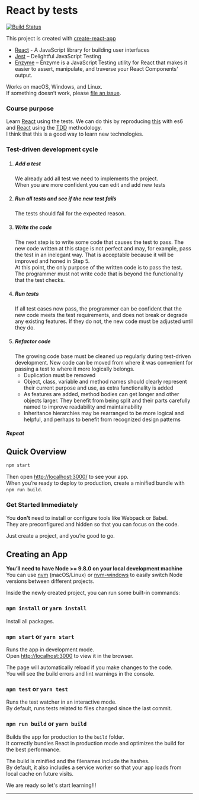 # React by tests

[![Build Status](https://api.travis-ci.org/sSala/react-by-tests.svg?branch=master)](https://travis-ci.org/sSala/react-by-tests)

This project is created with [create-react-app](https://github.com/facebook/create-react-app)

* [React] - A JavaScript library for building user interfaces
* [Jest] – Delightful JavaScript Testing
* [Enzyme] – Enzyme is a JavaScript Testing utility for React that makes it easier to assert, manipulate, and traverse your React Components' output.

Works on macOS, Windows, and Linux.<br>
If something doesn’t work, please [file an issue](https://github.com/sSala/react-by-tests/issues/new).

### Course purpose

Learn [React] using the tests.
We can do this by reproducing [this](https://marcomontalbano.github.io/an-introduction-to-frontend-for-beginners/) with es6 and [React] using the [TDD] methodology.<br>
I think that this is a good way to learn new technologies.

### Test-driven development cycle

1. ##### Add a test
    We already add all test we need to implements the project.<br>
    When you are more confident you can edit and add new tests
2. ##### Run all tests and see if the new test fails
    The tests should fail for the expected reason.
3. ##### Write the code
    The next step is to write some code that causes the test to pass. The new code written at this stage is not perfect and may, for example, pass the test in an inelegant way. That is acceptable because it will be improved and honed in Step 5.<br>
    At this point, the only purpose of the written code is to pass the test. The programmer must not write code that is beyond the functionality that the test checks.
4. ##### Run tests
    If all test cases now pass, the programmer can be confident that the new code meets the test requirements, and does not break or degrade any existing features. If they do not, the new code must be adjusted until they do.
5. ##### Refactor code
    The growing code base must be cleaned up regularly during test-driven development. New code can be moved from where it was convenient for passing a test to where it more logically belongs.
    * Duplication must be removed
    * Object, class, variable and method names should clearly represent their current purpose and use, as extra functionality is added
    * As features are added, method bodies can get longer and other objects larger. They benefit from being split and their parts carefully named to improve readability and maintainability
    * Inheritance hierarchies may be rearranged to be more logical and helpful, and perhaps to benefit from recognized design patterns

##### Repeat

## Quick Overview

```sh
npm start
```

Then open [http://localhost:3000/](http://localhost:3000/) to see your app.<br>
When you’re ready to deploy to production, create a minified bundle with `npm run build`.


### Get Started Immediately

You **don’t** need to install or configure tools like Webpack or Babel.<br>
They are preconfigured and hidden so that you can focus on the code.

Just create a project, and you’re good to go.

## Creating an App

**You’ll need to have Node >= 9.8.0 on your local development machine** You can use [nvm] (macOS/Linux) or [nvm-windows] to easily switch Node versions between different projects.

Inside the newly created project, you can run some built-in commands:

### `npm install` or `yarn install`

Install all packages.

### `npm start` or `yarn start`

Runs the app in development mode.<br>
Open [http://localhost:3000](http://localhost:3000) to view it in the browser.

The page will automatically reload if you make changes to the code.<br>
You will see the build errors and lint warnings in the console.

### `npm test` or `yarn test`

Runs the test watcher in an interactive mode.<br>
By default, runs tests related to files changed since the last commit.

### `npm run build` or `yarn build`

Builds the app for production to the `build` folder.<br>
It correctly bundles React in production mode and optimizes the build for the best performance.

The build is minified and the filenames include the hashes.<br>
By default, it also includes a service worker so that your app loads from local cache on future visits.

We are ready so let's start learning!!!

-------------------------------
[React]: https://reactjs.org/
[TDD]: https://en.wikipedia.org/wiki/Test-driven_development
[Jest]: https://facebook.github.io/jest/
[Enzyme]: http://airbnb.io/enzyme/
[nvm]: https://github.com/creationix/nvm#installation
[nvm-windows]: https://github.com/coreybutler/nvm-windows#node-version-manager-nvm-for-windows
